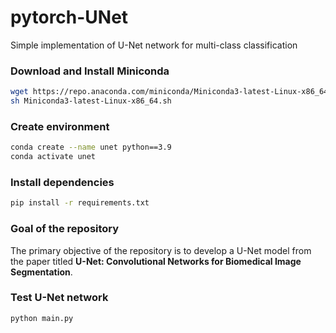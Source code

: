 # pytorch-UNet
Simple implementation of U-Net network for multi-class classification

### Download and Install Miniconda

```Bash
wget https://repo.anaconda.com/miniconda/Miniconda3-latest-Linux-x86_64.sh
sh Miniconda3-latest-Linux-x86_64.sh
```

### Create environment

```Bash
conda create --name unet python==3.9
conda activate unet
```

### Install dependencies

```Bash
pip install -r requirements.txt 
```

### Goal of the repository

The primary objective of the repository is to develop a U-Net model from the paper titled **U-Net: Convolutional Networks for Biomedical Image Segmentation**.

### Test U-Net network

```Bash
python main.py
```